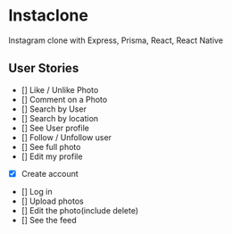 # Instaclone

Instagram clone with Express, Prisma, React, React Native

## User Stories

- [] Like / Unlike Photo
- [] Comment on a Photo
- [] Search by User
- [] Search by location
- [] See User profile
- [] Follow / Unfollow user
- [] See full photo
- [] Edit my profile
- [x] Create account
- [] Log in
- [] Upload photos
- [] Edit the photo(include delete)
- [] See the feed
